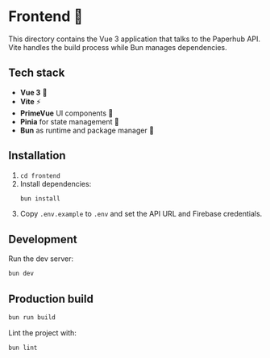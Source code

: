 # Frontend 🎨

This directory contains the Vue 3 application that talks to the Paperhub API. Vite handles the build process while Bun manages dependencies.

## Tech stack

- **Vue 3** 🖖
- **Vite** ⚡
- **PrimeVue** UI components 🌟
- **Pinia** for state management 🍍
- **Bun** as runtime and package manager 🍞

## Installation

1. `cd frontend`
2. Install dependencies:
   ```bash
   bun install
   ```
3. Copy `.env.example` to `.env` and set the API URL and Firebase credentials.

## Development

Run the dev server:
```bash
bun dev
```

## Production build

```bash
bun run build
```

Lint the project with:
```bash
bun lint
```
